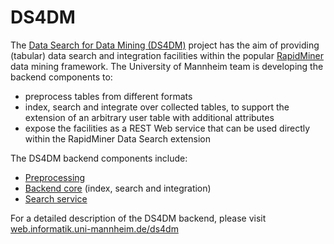 # DS4DM
The [Data Search for Data Mining (DS4DM)](http://ds4dm.de/) project has the aim of providing (tabular) data search and integration facilities within the popular [RapidMiner](https://rapidminer.com/) data mining framework. 
The University of Mannheim team is developing the backend components to:

- preprocess tables from different formats
- index, search and integrate over collected tables, to support the extension of an arbitrary user table with additional attributes
- expose the facilities as a REST Web service that can be used directly within the RapidMiner Data Search extension

The DS4DM backend components include:

- [Preprocessing](./DS4DM_Preprocessing)
- [Backend core](./DS4DM_Backend) (index, search and integration)
- [Search service](./DS4DM_webservice)

For a detailed description of the DS4DM backend, please visit [web.informatik.uni-mannheim.de/ds4dm](http://web.informatik.uni-mannheim.de/ds4dm/)
